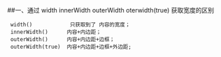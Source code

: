 ##一、通过 width  innerWidth  outerWidth   oterwidth(true)  获取宽度的区别
     
     width()            只获取到了 内容的宽度；
     innerWidth()      内容+内边距；
     outerWidth()      内容+内边距+边框；
     outerWidth(true)  内容+内边距+边框+外边距;
     

     